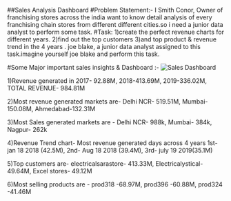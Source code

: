 ##Sales Analysis Dashboard
#Problem Statement:-
I Smith Conor, Owner of franchising stores across the india want to know detail analysis of every franchising chain stores from different different cities.so i need a junior data analyst to perform some task.
#Task:
1)create the perfect revenue charts for different years.
2)find out the top customers 
3)and top product & revenue trend in the 4 years .
joe blake, a junior data analyst assigned to this task.imagine yourself joe blake and perform this task.

#Some Major important sales insights & Dashboard :- ![Sales Dashboard ](https://github.com/Shahrukh-01/Sales-Insights-Dashboard/assets/153927184/8c81ae0f-5783-4013-8468-ad650e235d8a)

1)Revenue generated in  2017- 92.88M,
                         2018-413.69M,
                         2019-336.02M,
               TOTAL REVENUE- 984.81M

2)Most revenue generated markets are- 
 Delhi NCR- 519.51M,
 Mumbai-150.08M,
 Ahmedabad-132.31M

3)Most Sales generated markets are -
 Delhi NCR- 988k,
 Mumbai- 384k,
 Nagpur- 262k

4)Revenue Trend chart-
 Most revenue generated days across 4 years
1st- jan 18 2018 (42.5M),
2nd- Aug 18 2018 (39.4M),
3rd- july 19 2019(35.1M)

5)Top customers are-
electricalsarastore- 413.33M,
Electricalystical-49.64M,
Excel stores- 49.12M

6)Most selling products are -
prod318 -68.97M,
prod396 -60.88M,
prod324 -41.46M
